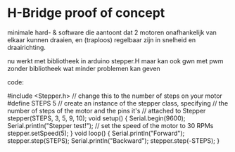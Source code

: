# H-Bridge proof of concept

minimale hard- & software die aantoont dat 2 motoren onafhankelijk van elkaar kunnen draaien, en (traploos) regelbaar zijn in snelheid en draairichting.

nu werkt met bibliotheek in arduino stepper.H maar kan ook gwn met pwm zonder bibliotheek wat minder problemen kan geven

code: 

#include <Stepper.h>
// change this to the number of steps on your motor
#define STEPS 5
// create an instance of the stepper class, specifying
// the number of steps of the motor and the pins it's
// attached to
Stepper stepper(STEPS, 3, 5, 9, 10);
void setup()
{
 Serial.begin(9600);
 Serial.println("Stepper test!");
 // set the speed of the motor to 30 RPMs
 stepper.setSpeed(5);
}
void loop()
{
 Serial.println("Forward");
 stepper.step(STEPS);
 Serial.println("Backward");
 stepper.step(-STEPS);
}

